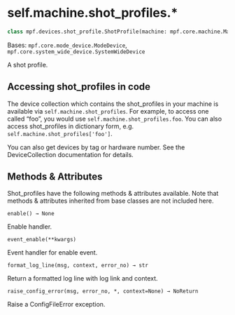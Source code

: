 
# self.machine.shot_profiles.*

``` python
class mpf.devices.shot_profile.ShotProfile(machine: mpf.core.machine.MachineController, name: str)
```

Bases: `mpf.core.mode_device.ModeDevice`, `mpf.core.system_wide_device.SystemWideDevice`

A shot profile.

## Accessing shot_profiles in code

The device collection which contains the shot_profiles in your machine is available via `self.machine.shot_profiles`. For example, to access one called “foo”, you would use `self.machine.shot_profiles.foo`. You can also access shot_profiles in dictionary form, e.g. `self.machine.shot_profiles['foo']`.

You can also get devices by tag or hardware number. See the DeviceCollection documentation for details.

## Methods & Attributes

Shot_profiles have the following methods & attributes available. Note that methods & attributes inherited from base classes are not included here.

`enable() → None`

Enable handler.

`event_enable(**kwargs)`

Event handler for enable event.

`format_log_line(msg, context, error_no) → str`

Return a formatted log line with log link and context.

`raise_config_error(msg, error_no, *, context=None) → NoReturn`

Raise a ConfigFileError exception.

